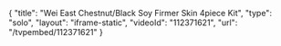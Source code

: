 {
    "title": "Wei East Chestnut\/Black Soy Firmer Skin 4piece Kit",
    "type": "solo",
    "layout": "iframe-static",
    "videoId": "112371621",
    "url": "\/tvpembed\/112371621"
}
